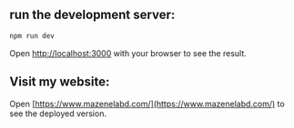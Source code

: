 ## run the development server:

```bash
npm run dev
```

Open [http://localhost:3000](http://localhost:3000) with your browser to see the result.

## Visit my website:

Open [https://www.mazenelabd.com/](https://www.mazenelabd.com/) to see the deployed version.

